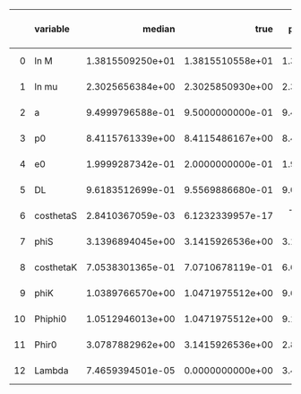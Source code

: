 |    | variable   |           median |             true |   percentile 2.5 perc |   percentile 97.5 perc |   one sigma relative precision |   correlation coefficient with Lambda |
|---:|:-----------|-----------------:|-----------------:|----------------------:|-----------------------:|-------------------------------:|--------------------------------------:|
|  0 | ln M       | 1.3815509250e+01 | 1.3815510558e+01 |      1.3815502731e+01 |       1.3815515659e+01 |              -2.4991645248e+00 |                      2.4910294630e-02 |
|  1 | ln mu      | 2.3025656384e+00 | 2.3025850930e+00 |      2.3025205676e+00 |       2.3025851970e+00 |              -7.6203647723e-01 |                      8.6067819584e-02 |
|  2 | a          | 9.4999796588e-01 | 9.5000000000e-01 |      9.4999328659e-01 |       9.5000114970e-01 |              -9.0136824653e-01 |                      7.1027488602e-02 |
|  3 | p0         | 8.4115761339e+00 | 8.4115486167e+00 |      8.4115341639e+00 |       8.4116404955e+00 |               8.9727882524e-01 |                     -7.2979881128e-02 |
|  4 | e0         | 1.9999287342e-01 | 2.0000000000e-01 |      1.9997631921e-01 |       2.0000253558e-01 |              -8.3914825203e-01 |                      7.9425599766e-02 |
|  5 | DL         | 9.6183512699e-01 | 9.5569886680e-01 |      9.0430258301e-01 |       1.0290019943e+00 |               4.3279595692e+00 |                     -1.0202100631e-03 |
|  6 | costhetaS  | 2.8410367059e-03 | 6.1232339957e-17 |     -4.3087450847e-02 |       5.0597502486e-02 |               7.8477809632e+00 |                     -8.8167425615e-03 |
|  7 | phiS       | 3.1396894045e+00 | 3.1415926536e+00 |      3.1313379508e+00 |       3.1482727023e+00 |              -2.3094241114e+00 |                      2.6340358493e-02 |
|  8 | costhetaK  | 7.0538301365e-01 | 7.0710678119e-01 |      6.6896020928e-01 |       7.3701148786e-01 |              -6.7742539780e+00 |                     -2.2838551228e-03 |
|  9 | phiK       | 1.0389766570e+00 | 1.0471975512e+00 |      9.6039730102e-01 |       1.1124336359e+00 |              -4.3638529142e+00 |                      6.7829294138e-03 |
| 10 | Phiphi0    | 1.0512946013e+00 | 1.0471975512e+00 |      9.1945333042e-01 |       1.1795627232e+00 |               2.1191355134e+01 |                      7.2528803936e-04 |
| 11 | Phir0      | 3.0787882962e+00 | 3.1415926536e+00 |      2.8325731854e+00 |       3.3124812951e+00 |              -1.9045527510e+00 |                      3.6715025924e-02 |
| 12 | Lambda     | 7.4659394501e-05 | 0.0000000000e+00 |      3.4579235858e-06 |       2.4952082505e-04 |               7.5748739527e-01 |                     -8.7056602002e-02 |